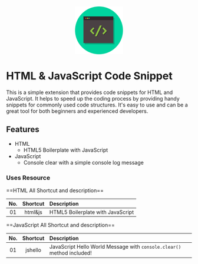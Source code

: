 <p align="center">
  <img src="/assets/logo.png" alt="HTML & JavaScript Code Snippet" width="130" />
</p>

# HTML & JavaScript Code Snippet

This is a simple extension that provides code snippets for HTML and JavaScript.
It helps to speed up the coding process by providing handy snippets for commonly
used code structures. It's easy to use and can be a great tool for both
beginners and experienced developers.

## Features

- HTML
  - HTML5 Boilerplate with JavaScript
- JavaScript
  - Console clear with a simple console log message

### Uses Resource

==HTML All Shortcut and description==

| No. | Shortcut | Description                       |
| :-: | :------: | :-------------------------------- |
| 01  | html&js  | HTML5 Boilerplate with JavaScript |

==JavaScript All Shortcut and description==

| No. | Shortcut | Description                                                            |
| :-: | :------: | :--------------------------------------------------------------------- |
| 01  | jshello  | JavaScript Hello World Message with `console.clear()` method included! |
